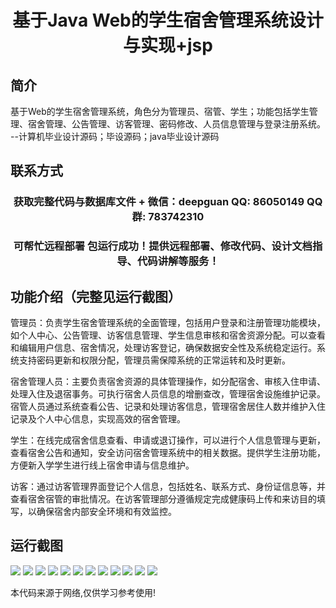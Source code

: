 <p><h1 align="center">基于Java Web的学生宿舍管理系统设计与实现+jsp</h1></p>

## 简介
基于Web的学生宿舍管理系统，角色分为管理员、宿管、学生；功能包括学生管理、宿舍管理、公告管理、访客管理、密码修改、人员信息管理与登录注册系统。    --计算机毕业设计源码；毕设源码；java毕业设计源码


## 联系方式
<p><h3 align="center">获取完整代码与数据库文件 + 微信：deepguan QQ: 86050149 QQ群: 783742310</h3></p>
<p><h3 align="center">可帮忙远程部署 包运行成功！提供远程部署、修改代码、设计文档指导、代码讲解等服务！</h3></p>

## 功能介绍（完整见运行截图）
管理员：负责学生宿舍管理系统的全面管理，包括用户登录和注册管理功能模块，如个人中心、公告管理、访客信息管理、学生信息审核和宿舍资源分配。可以查看和编辑用户信息、宿舍情况，处理访客登记，确保数据安全性及系统稳定运行。系统支持密码更新和权限分配，管理员需保障系统的正常运转和及时更新。

宿舍管理人员：主要负责宿舍资源的具体管理操作，如分配宿舍、审核入住申请、处理入住及退宿事务。可执行宿舍人员信息的增删查改，管理宿舍设施维护记录。宿管人员通过系统查看公告、记录和处理访客信息，管理宿舍居住人数并维护入住记录及个人中心信息，实现高效的宿舍管理。

学生：在线完成宿舍信息查看、申请或退订操作，可以进行个人信息管理与更新，查看宿舍公告和通知，安全访问宿舍管理系统中的相关数据。提供学生注册功能，方便新入学学生进行线上宿舍申请与信息维护。

访客：通过访客管理界面登记个人信息，包括姓名、联系方式、身份证信息等，并查看宿舍宿管的审批情况。在访客管理部分遵循规定完成健康码上传和来访目的填写，以确保宿舍内部安全环境和有效监控。


## 运行截图
![](img/001.jpg)
![](img/002.jpg)
![](img/003.jpg)
![](img/004.jpg)
![](img/005.jpg)
![](img/006.jpg)
![](img/007.jpg)
![](img/008.jpg)
![](img/009.jpg)
![](img/010.jpg)
![](img/011.jpg)
![](img/012.jpg)

<p>本代码来源于网络,仅供学习参考使用!</p>

